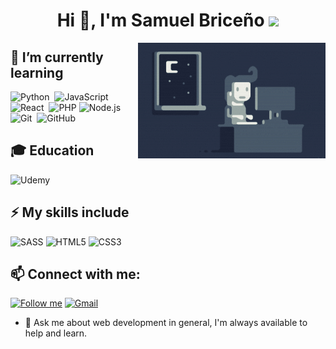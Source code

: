 <h1 align="center" text-decoration="none">Hi 👋, I'm Samuel Briceño <img height="40" src="https://emoji.gg/assets/emoji/7333-parrotdance.gif"></h1>

<img alt="Night Coding" src="https://raw.githubusercontent.com/AVS1508/AVS1508/master/assets/Night-Coding.gif" align="right"/>


<h2 border-bottom="none">🌱 I’m currently learning</h2>
  
![Python](https://img.shields.io/badge/-Python-05122A?style=flat&logo=python)&nbsp;
![JavaScript](https://img.shields.io/badge/-JavaScript-05122A?style=flat&logo=javascript)&nbsp;
![React](https://img.shields.io/badge/-React-05122A?style=flat&logo=react)&nbsp;
![PHP](https://img.shields.io/badge/-PHP-000?&logo=PHP)
![Node.js](https://img.shields.io/badge/-Node.js-05122A?style=flat&logo=node.js)&nbsp;
![Git](https://img.shields.io/badge/-Git-05122A?style=flat&logo=git)&nbsp;
![GitHub](https://img.shields.io/badge/-GitHub-05122A?style=flat&logo=github)&nbsp;

<h2>🎓 Education</h2>

![Udemy](https://img.shields.io/badge/Udemy-A435F0?style=for-the-badge&logo=Udemy&logoColor=white)

<h2>⚡   My skills include</h2>

![SASS](https://img.shields.io/badge/SASS-hotpink.svg?style=for-the-badge&logo=SASS&logoColor=white)
![HTML5](https://img.shields.io/badge/html5-%23E34F26.svg?style=for-the-badge&logo=html5&logoColor=white)
![CSS3](https://img.shields.io/badge/css3-%231572B6.svg?style=for-the-badge&logo=css3&logoColor=white)

<h2>📫    Connect with me:</h2>

[<img src="https://img.shields.io/github/followers/samuePrix?label=follow&style=social" height="22" title="Follow me" />](https://github.com/samuePrix) 
[![Gmail](https://img.shields.io/badge/-Gmail-c14438?style=flat&logo=Gmail&logoColor=white)](mailto:bricenosamuel2308@gmail.com)

- 💬 Ask me about web development in general, I'm always available to help and learn.
